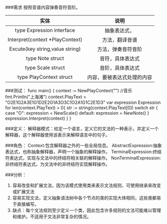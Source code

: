 ###需求
按照音谱内容弹奏音符音阶。

实体 | 说明
:---: | :---:
type Expression interface | 抽象表达式，
Interpret(context *PlayContext) | 方法，翻译音谱
Excute(key string,value string) | 方法，弹奏音符音阶
type Note struct | 音符，具体表达式
type Scale struct | 音阶，具体表达式
type PlayContext struct | 内容，要被表达式处理的内容

###测试：
    func main()  {
        context := NewPlayContext("")
        //音乐
        fmt.Println("上海滩")
        context.PlayText = "O2E1G2A3E1G1D2E2G1A3O3C1O2A1G1C2E1D3"
        var expression Expression
        for len(context.PlayText) > 0{
            str := string(context.PlayText[0])
            switch str {
                case "O":
                    expression = NewScale()
                default:
                    expression = NewNote()
            }
            expression.Interpret(context)
        }
    }

###定义：
解释器模式：给定一个语言，定义它的文法的一种表示，并定义一个解释器，这个解释器使用该表示来解释语言中的句子。

###角色：
Context:包含解释器之外的一些全局信息。
AbstractExpression:抽象表达式，也称抽象解释器，声明一个抽象的解释操作。
TerminalExpression:终结符表达式，实现与文法中的终结符相关联的解释操作。
NonTerminalExpression:非终结符表达式，为文法中的非终结符实现解释操作。

###分析：
1. 容易改变和扩展文法，因为该模式使用类来表示文法规则，可使用继承来改变或扩展文法
2. 容易实现文法，定义抽象语法树中各个节点的类的实现大体相同，这些类都易于直接编写。
3. 缺点：每个文法规则至少定义一个类，因此包含许多规则的文法可能难以管理和维护。不适用于文法非常复杂的情况。

